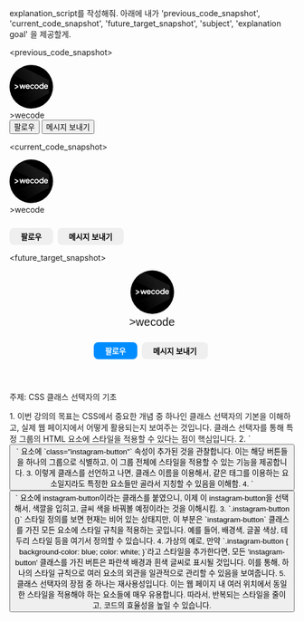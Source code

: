 explanation_script를 작성해줘. 아래에 내가 'previous_code_snapshot', 'current_code_snapshot',
'future_target_snapshot', 'subject', 'explanation goal' 을 제공할게.

<previous_code_snapshot>
<!DOCTYPE html>
<html lang="en">

<head>
  <title> My First Instagram </title>
  <style>
    img {
      width: 77px;
      height: 77px;
      border-radius: 50%;
    }

    div {
      font-family: Arial;
      font-size: 20px;
    }
  </style>
</head>

<body>
  <img src="./instagram-profile.jpg" alt="profile-picture" />
  <div>
    >wecode
  </div>
  <button> 팔로우 </button>
  <button> 메시지 보내기</button>
</body>

</html>
</previous_code_snapshot>

<current_code_snapshot>
<!DOCTYPE html>
<html lang="en">

<head>
  <title> My First Instagram </title>
  <style>
    img {
      width: 77px;
      height: 77px;
      border-radius: 50%;
    }

    div {
      font-family: Arial;
      font-size: 20px;
    }

    .instagram-button {}
  </style>
</head>

<body>
  <img src="./instagram-profile.jpg" alt="profile-picture" />
  <div>
    >wecode
  </div>
  <button class="instagram-button"> 팔로우 </button>
  <button class="instagram-button"> 메시지 보내기</button>
</body>

</html>
</current_code_snapshot>

<future_target_snapshot>
<!DOCTYPE html>
<html lang="en">

<head>
  <title> My First Instagram </title>
  <style>
    .profile-image {
      width: 77px;
      height: 77px;
      border-radius: 50%;
      display: inline-block;
    }

    .user-info {
      display: inline-block;
      padding-left: 28px;
    }

    .user-name {
      font-family: Arial;
      font-size: 20px;
    }

    .instagram-button {
      height: 30px;
      border-radius: 8px;
      border: none;
      font-weight: bold;
      margin-top: 24px;
      margin-right: 4px;
      padding: 4px 20px;
    }

    .follow-button {
      color: white;
      background-color: rgb(0, 140, 255);
    }
  </style>
</head>

<body>
  <header class="profile-wrapper">
    <img class="profile-image" src="./instagram-profile.jpg" alt="profile-picture" />
    <section class="user-info">
      <div class="user-name">
        >wecode
      </div>
      <button class="instagram-button follow-button"> 팔로우 </button>
      <button class="instagram-button"> 메시지 보내기</button>
    </section>
  </header>
</body>

</html>
</future_target_snapshot>

<subject> 주제: CSS 클래스 선택자의 기초 </subject>

<explanation goal>
1. 이번 강의의 목표는 CSS에서 중요한 개념 중 하나인 클래스 선택자의 기본을 이해하고, 실제 웹 페이지에서 어떻게 활용되는지 보여주는 것입니다. 클래스 선택자를 통해 특정 그룹의 HTML 요소에 스타일을 적용할 수 있다는 점이 핵심입니다.
2. `<button>` 요소에 `class="instagram-button"` 속성이 추가된 것을 관찰합니다. 이는 해당 버튼들을 하나의 그룹으로 식별하고, 이 그룹 전체에 스타일을 적용할 수 있는 기능을 제공합니다.
3. 이렇게 클래스를 선언하고 나면, 클래스 이름을 이용해서, 같은 태그를 이용하는 요소일지라도 특정한 요소들만 골라서 지칭할 수 있음을 이해함.
4. `<button>` 요소에 instagram-button이라는 클래스를 붙였으니, 이제 이 instagram-button을 선택해서, 색깔을 입히고, 글씨 색을 바꿔볼 예정이라는 것을 이해시킴.
3. `.instagram-button {}` 스타일 정의를 보면 현재는 비어 있는 상태지만, 이 부분은 `instagram-button` 클래스를 가진 모든 요소에 스타일 규칙을 적용하는 곳입니다. 예를 들어, 배경색, 글꼴 색상, 테두리 스타일 등을 여기서 정의할 수 있습니다.
4. 가상의 예로, 만약 `.instagram-button { background-color: blue; color: white; }`라고 스타일을 추가한다면, 모든 'instagram-button' 클래스를 가진 버튼은 파란색 배경과 흰색 글씨로 표시될 것입니다. 이를 통해, 하나의 스타일 규칙으로 여러 요소의 외관을 일관적으로 관리할 수 있음을 보여줍니다.
5. 클래스 선택자의 장점 중 하나는 재사용성입니다. 이는 웹 페이지 내 여러 위치에서 동일한 스타일을 적용해야 하는 요소들에 매우 유용합니다. 따라서, 반복되는 스타일을 줄이고, 코드의 효율성을 높일 수 있습니다.
</explanation goal>
<script tone>
유치원 선생님처럼 친절하고 따뜻한 말투, 초보자에게 수업을 하기 위해 기초적인 내용까지 꼼꼼히 설명하고 넘어가는 선생님같은 말투. 하나라도 더 알려주고 싶어하는 멘토의 마음가짐을 가지고 있어요. "~합니다"체가 아니라 "~해요"체를 전체 문단의 70%이상 으로 구성하는 것이 좋아요.
</script tone>